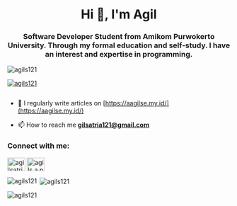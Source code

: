 <h1 align="center">Hi 👋, I'm Agil</h1>
<h3 align="center">Software Developer Student from Amikom Purwokerto University. Through my formal education and self-study. I have an interest and expertise in programming.</h3>

<p align="left"> <img src="https://komarev.com/ghpvc/?username=agils121&label=Profile%20views&color=0e75b6&style=flat" alt="agils121" /> </p>

<p align="left"> <a href="https://github.com/ryo-ma/github-profile-trophy"><img src="https://github-profile-trophy.vercel.app/?username=agils121" alt="agils121" /></a> </p>

<p align="left"> <a href="https://twitter.com/" target="blank"><img src="https://img.shields.io/twitter/follow/?logo=twitter&style=for-the-badge" alt="" /></a> </p>

- 📝 I regularly write articles on [https://aagilse.my.id/](https://aagilse.my.id/)

- 📫 How to reach me **gilsatria121@gmail.com**

<h3 align="left">Connect with me:</h3>
<p align="left">
<a href="https://linkedin.com/in/agilsatriaancangpamungkas" target="blank"><img align="center" src="https://raw.githubusercontent.com/rahuldkjain/github-profile-readme-generator/master/src/images/icons/Social/linked-in-alt.svg" alt="agilsatriaancangpamungkas" height="30" width="40" /></a>
<a href="https://instagram.com/agils.a.p" target="blank"><img align="center" src="https://raw.githubusercontent.com/rahuldkjain/github-profile-readme-generator/master/src/images/icons/Social/instagram.svg" alt="agils.a.p" height="30" width="40" /></a>
</p>

<p><img align="left" src="https://github-readme-stats.vercel.app/api/top-langs?username=agils121&show_icons=true&locale=en&layout=compact" alt="agils121" /></p>

<p>&nbsp;<img align="center" src="https://github-readme-stats.vercel.app/api?username=agils121&show_icons=true&locale=en" alt="agils121" /></p>

<p><img align="center" src="https://github-readme-streak-stats.herokuapp.com/?user=agils121&" alt="agils121" /></p>
